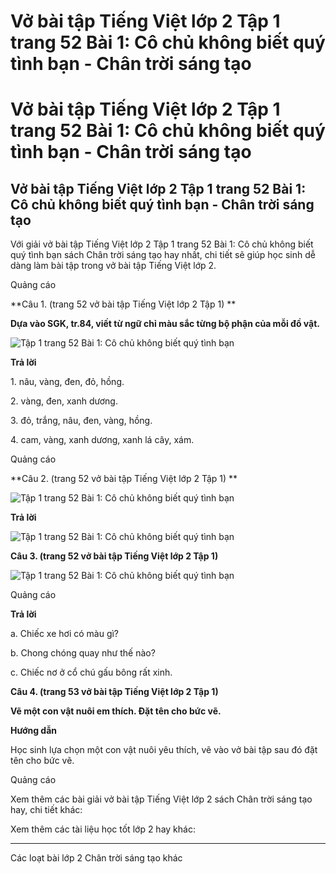 # Vở bài tập Tiếng Việt lớp 2 Tập 1 trang 52 Bài 1: Cô chủ không biết quý tình bạn - Chân trời sáng tạo

# Vở bài tập Tiếng Việt lớp 2 Tập 1 trang 52 Bài 1: Cô chủ không biết quý tình bạn - Chân trời sáng tạo

## Vở bài tập Tiếng Việt lớp 2 Tập 1 trang 52 Bài 1: Cô chủ không biết quý tình bạn - Chân trời sáng tạo

Với giải vở bài tập Tiếng Việt lớp 2 Tập 1 trang 52 Bài 1: Cô chủ không biết quý tình bạn sách Chân trời sáng tạo hay nhất, chi tiết sẽ giúp học sinh dễ dàng làm bài tập trong vở bài tập Tiếng Việt lớp 2.

Quảng cáo

**Câu 1. (trang 52 vở bài tập Tiếng Việt lớp 2 Tập 1) **

**Dựa vào SGK, tr.84, viết từ ngữ chỉ màu sắc từng bộ phận của mỗi đồ vật.**

![Tập 1 trang 52 Bài 1: Cô chủ không biết quý tình bạn](https://vietjack.com/vbt-tieng-viet-2-ct/images/bai-1-co-chu-khong-biet-quy-tinh-ban.png)

**Trả lời**

1\. nâu, vàng, đen, đỏ, hồng.

2\. vàng, đen, xanh dương.

3\. đỏ, trắng, nâu, đen, vàng, hồng.

4\. cam, vàng, xanh dương, xanh lá cây, xám.

Quảng cáo

**Câu 2. (trang 52 vở bài tập Tiếng Việt lớp 2 Tập 1) **

![Tập 1 trang 52 Bài 1: Cô chủ không biết quý tình bạn](https://vietjack.com/vbt-tieng-viet-2-ct/images/bai-1-1-co-chu-khong-biet-quy-tinh-ban.png)

**Trả lời**

![Tập 1 trang 52 Bài 1: Cô chủ không biết quý tình bạn](https://vietjack.com/vbt-tieng-viet-2-ct/images/bai-1-2-co-chu-khong-biet-quy-tinh-ban.png)

**Câu 3. (trang 52 vở bài tập Tiếng Việt lớp 2 Tập 1)**

![Tập 1 trang 52 Bài 1: Cô chủ không biết quý tình bạn](https://vietjack.com/vbt-tieng-viet-2-ct/images/bai-1-3-co-chu-khong-biet-quy-tinh-ban.png)

Quảng cáo

**Trả lời**

a. Chiếc xe hơi có màu gì?

b. Chong chóng quay như thế nào?

c. Chiếc nơ ở cổ chú gấu bông rất xinh. 

**Câu 4. (trang 53 vở bài tập Tiếng Việt lớp 2 Tập 1)**

**Vẽ một con vật nuôi em thích. Đặt tên cho bức vẽ.**

**Hướng dẫn**

Học sinh lựa chọn một con vật nuôi yêu thích, vẽ vào vở bài tập sau đó đặt tên cho bức vẽ. 

Quảng cáo

Xem thêm các bài giải vở bài tập Tiếng Việt lớp 2 sách Chân trời sáng tạo hay, chi tiết khác:

Xem thêm các tài liệu học tốt lớp 2 hay khác:

* * *

Các loạt bài lớp 2 Chân trời sáng tạo khác
